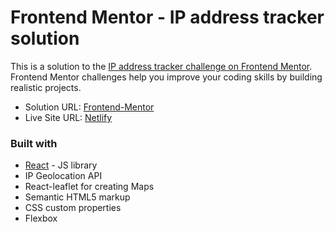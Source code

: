 # Frontend Mentor - IP address tracker solution

This is a solution to the [IP address tracker challenge on Frontend Mentor](https://www.frontendmentor.io/challenges/ip-address-tracker-I8-0yYAH0). Frontend Mentor challenges help you improve your coding skills by building realistic projects.

- Solution URL: [Frontend-Mentor](https://www.frontendmentor.io/solutions/ipaddresstracker-app-build-with-react-JGy1hAK4Ts)
- Live Site URL: [Netlify](https://dreamy-empanada-e7dddf.netlify.app/)

### Built with

- [React](https://reactjs.org/) - JS library
- IP Geolocation API
- React-leaflet for creating Maps
- Semantic HTML5 markup
- CSS custom properties
- Flexbox

